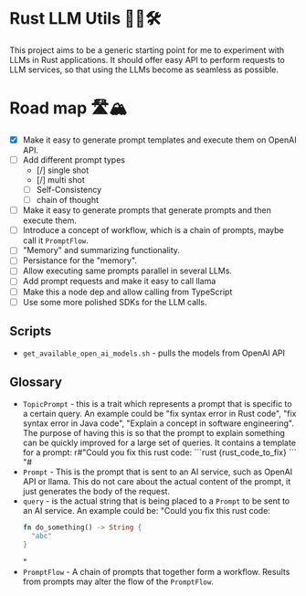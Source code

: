 # Rust LLM Utils 🦀🤖🛠

This project aims to be a generic starting point for me to experiment with LLMs
in Rust applications. It should offer easy API to perform requests to LLM
services, so that using the LLMs become as seamless as possible.


# Road map 🛣🏔
* [x] Make it easy to generate prompt templates and execute them on OpenAI API.
* [ ] Add different prompt types
	* [/] single shot
	* [/] multi shot
	* [ ] Self-Consistency
	* [ ] chain of thought
* [ ] Make it easy to generate prompts that generate prompts and then execute them.
* [ ] Introduce a concept of workflow, which is a chain of prompts, maybe call
  it `PromptFlow`.
* [ ] "Memory" and summarizing functionality.
* [ ] Persistance for the "memory".
* [ ] Allow executing same prompts parallel in several LLMs.
* [ ] Add prompt requests and make it easy to call llama
* [ ] Make this a node dep and allow calling from TypeScript
* [ ] Use some more polished SDKs for the LLM calls.

## Scripts
* `get_available_open_ai_models.sh` - pulls the models from OpenAI API

## Glossary
* `TopicPrompt` - this is a trait which represents a prompt that is specific to
  a certain query. An example could be "fix syntax error in Rust code", "fix
  syntax error in Java code", "Explain a concept in software engineering". The
  purpose of having this is so that the prompt to explain something can be
  quickly improved for a large set of queries. It contains a template for a
  prompt:
  r#"Could you fix this rust code:
  \```rust
  {rust_code_to_fix}
  \```
  "#
* `Prompt` - This is the prompt that is sent to an AI service, such as OpenAI
  API or llama. This do not care about the actual content of the prompt, it just
  generates the body of the request.
* `query` - is the actual string that is being placed to a `Prompt` to be sent
  to an AI service. An example could be:
  "Could you fix this rust code:
  ```rust
  fn do_something() -> String {
	"abc"
  }
  ```
  "
* `PromptFlow` - A chain of prompts that together form a workflow. Results from prompts may alter the flow of the `PromptFlow`.